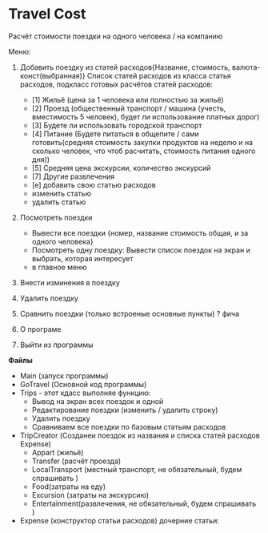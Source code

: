 # Travel Cost

Расчёт стоимости поездки на одного человека / на компанию

Меню:
1. Добавить поездку из статей расходов{Название, стоимость, валюта-конст(выбранная)}
    Список статей расходов из класса статья расходов, 
    подкласс готовых расчётов статей расходов: 
    - [1] Жильё (цена за 1 человека или полностью за жильё)
    - [2] Проезд (общественный транспорт /
      машина (учесть, вместимость 5 человек), будет ли использование платных дорог)
    - [3] Будете ли использовать городской транспорт
    - [4] Питание (Будете питаться в общепите / сами готовить(средняя стоимость закупки продуктов на неделю и на сколько человек, что
          чтоб расчитать, стоимость питания одного дня))
    - [5] Средняя цена экскурсии, количество экскурсий
    - [7] Другие развлечения
    - [e] добавить свою статью расходов
    - изменить статью
    - удалить статью
      
2. Посмотреть поездки
    - Вывести все поездки {номер, название стоимость общая, и за одного человека}
    - Посмотреть одну поездку:
        Вывести список поездок на экран 
    и выбрать, которая интересует 
    - в главное меню
3. Внести изминения в поездку
4. Удалить поездку
5. Сравнить поездки (только встроеные основные пункты) ? фича
6. О програме
7. Выйти из программы 

**Файлы**  
- Main (запуск программы)
- GoTravel (Основной код программы)
- Trips - этот кдасс выполняе функцию:
    - Вывод на экран всех поездок и одной
    - Редактирование поездки (изменить / удалить строку)
    - Удалить поездку
    - Сравниваем все поездки по базовым статьям расходов 
- TripCreator (Созданеи поездок из названия и списка статей расходов Expense)
    - Appart (жильё)
    - Transfer (расчёт проезда)
    - LocalTransport (местный транспорт, не обязательный, будем спрашивать )
    - Food(затраты на еду)
    - Excursion (затраты на экскурсию)
    - Entertainment(развлечения, не обязательный, будем спрашивать )
- Expense (конструктор статьи расходов) дочерние статьи:

